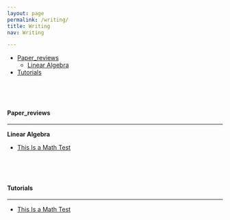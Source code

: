 ```yaml
---
layout: page
permalink: /writing/
title: Writing
nav: Writing

---
```


<!-- MarkdownTOC depth=4 -->


-  [Paper_reviews](#paper_reviews)
    -  [Linear Algebra](#linear-algebra)
-  [Tutorials](#tutorials)

<!-- /MarkdownTOC -->



<br/>


<br/>


<a name="paper_reviews"></a>
---
#### **Paper_reviews**
---


<a name="Linear Algebra"></a>
**Linear Algebra**


* [This Is a Math Test](https://chrisnielsen.github.io/paper_reviews/linear-algebra/this-is-a-math-test)

<br/>
<br/>


<a name="tutorials"></a>
---
#### **Tutorials**
---


* [This Is a Math Test](https://chrisnielsen.github.io/tutorials//this-is-a-math-test)
